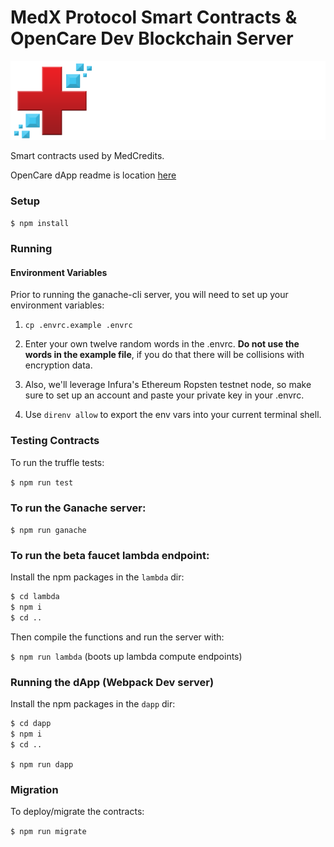 # MedX Protocol Smart Contracts & OpenCare Dev Blockchain Server

[![Logo](assets/medcredwhitecropped.png)](https://medcredits.io/)

Smart contracts used by MedCredits.

OpenCare dApp readme is location [here](dapp/README.md)

### Setup

`$ npm install`

### Running

#### Environment Variables

Prior to running the ganache-cli server, you will need to set up your environment variables:

1. `cp .envrc.example .envrc`

2. Enter your own twelve random words in the .envrc. <strong>Do not use the words in the example file</strong>, if you do that there will be collisions with encryption data.

3. Also, we'll leverage Infura's Ethereum Ropsten testnet node, so make sure to set up an account and paste your private key in your .envrc.

4. Use `direnv allow` to export the env vars into your current terminal shell.

### Testing Contracts

To run the truffle tests:

`$ npm run test`

### To run the Ganache server:

`$ npm run ganache`

### To run the beta faucet lambda endpoint:

Install the npm packages in the `lambda` dir:

```sh
$ cd lambda
$ npm i
$ cd ..
```

Then compile the functions and run the server with:

`$ npm run lambda` (boots up lambda compute endpoints)

### Running the dApp (Webpack Dev server)

Install the npm packages in the `dapp` dir:

```sh
$ cd dapp
$ npm i
$ cd ..
```

`$ npm run dapp`

### Migration

To deploy/migrate the contracts:

`$ npm run migrate`
